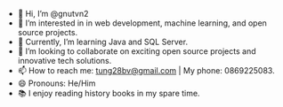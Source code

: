 - 👋 Hi, I’m @gnutvn2
- 👀 I’m interested in in web development, machine learning, and open source projects.
- 🌱 Currently, I’m learning Java and SQL Server.
- 💞️ I’m looking to collaborate on exciting open source projects and innovative tech solutions.
- 📫 How to reach me: tung28bv@gmail.com | My phone: 0869225083.
- 😄 Pronouns: He/Him
- 📚 I enjoy reading history books in my spare time.

<!---
gnutvn2/gnutvn2 is a ✨ special ✨ repository because its `README.md` (this file) appears on your GitHub profile.
You can click the Preview link to take a look at your changes.
--->
